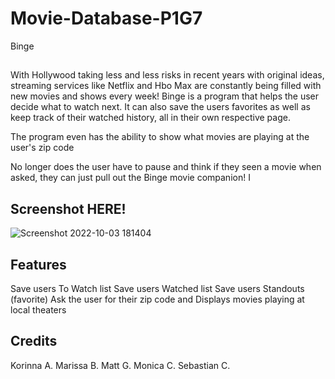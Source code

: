 # Movie-Database-P1G7
Binge
##
With Hollywood taking less and less risks in recent years with original ideas,
streaming services like Netflix and Hbo Max are constantly being filled with new movies and shows every week!
Binge is a program that helps the user decide what to watch next. It can also save the users favorites
as well as keep track of their watched history, all in their own respective page.
 
The program even has the ability to show what movies are playing at the user's zip code
 
No longer does the user have to pause and think if they seen a movie when asked, they can just pull out the Binge movie companion!
I
 
## Screenshot HERE!

![Screenshot 2022-10-03 181404](https://user-images.githubusercontent.com/110071825/193695457-85be5509-3103-485c-93bb-534ba9857458.png)

## Features
 
Save users To Watch list
Save users Watched list
Save users Standouts (favorite)
Ask the user for their zip code and Displays movies playing at local theaters
 
## Credits
 
Korinna A.
Marissa B.
Matt G.
Monica C.
Sebastian C.
